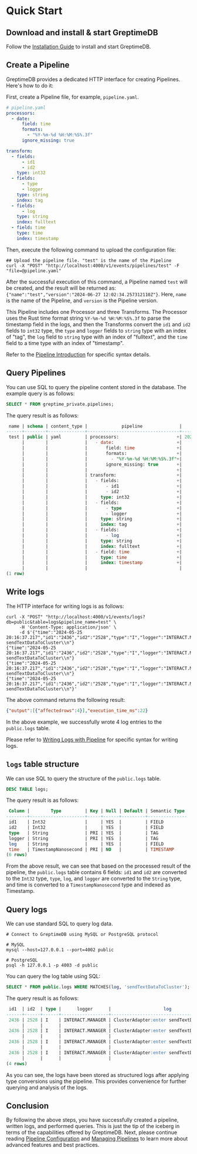 # Quick Start


## Download and install & start GreptimeDB

Follow the [Installation Guide](/getting-started/overview.md) to install and start GreptimeDB.

## Create a Pipeline

GreptimeDB provides a dedicated HTTP interface for creating Pipelines. Here's how to do it:

First, create a Pipeline file, for example, `pipeline.yaml`.

```yaml
# pipeline.yaml
processors:
  - date:
      field: time
      formats:
        - "%Y-%m-%d %H:%M:%S%.3f"
      ignore_missing: true

transform:
  - fields:
      - id1
      - id2
    type: int32
  - fields:
      - type
      - logger
    type: string
    index: tag
  - fields:
      - log
    type: string
    index: fulltext
  - field: time
    type: time
    index: timestamp
```

Then, execute the following command to upload the configuration file:

```shell
## Upload the pipeline file. "test" is the name of the Pipeline
curl -X "POST" "http://localhost:4000/v1/events/pipelines/test" -F "file=@pipeline.yaml"
```

After the successful execution of this command, a Pipeline named `test` will be created, and the result will be returned as: `{"name":"test","version":"2024-06-27 12:02:34.257312110Z"}`.
Here, `name` is the name of the Pipeline, and `version` is the Pipeline version.

This Pipeline includes one Processor and three Transforms. The Processor uses the Rust time format string `%Y-%m-%d %H:%M:%S%.3f` to parse the timestamp field in the logs, and then the Transforms convert the `id1` and `id2` fields to `int32` type, the `type` and `logger` fields to `string` type with an index of "tag", the `log` field to `string` type with an index of "fulltext", and the `time` field to a time type with an index of "timestamp".

Refer to the [Pipeline Introduction](pipeline-config.md) for specific syntax details.

## Query Pipelines

You can use SQL to query the pipeline content stored in the database. The example query is as follows:

```sql
SELECT * FROM greptime_private.pipelines;
```

The query result is as follows:

```sql
 name | schema | content_type |             pipeline              |         created_at
------+--------+--------------+-----------------------------------+----------------------------
 test | public | yaml         | processors:                      +| 2024-06-27 12:02:34.257312
      |        |              |   - date:                        +|
      |        |              |       field: time                +|
      |        |              |       formats:                   +|
      |        |              |         - "%Y-%m-%d %H:%M:%S%.3f"+|
      |        |              |       ignore_missing: true       +|
      |        |              |                                  +|
      |        |              | transform:                       +|
      |        |              |   - fields:                      +|
      |        |              |       - id1                      +|
      |        |              |       - id2                      +|
      |        |              |     type: int32                  +|
      |        |              |   - fields:                      +|
      |        |              |       - type                     +|
      |        |              |       - logger                   +|
      |        |              |     type: string                 +|
      |        |              |     index: tag                   +|
      |        |              |   - fields:                      +|
      |        |              |       - log                      +|
      |        |              |     type: string                 +|
      |        |              |     index: fulltext              +|
      |        |              |   - field: time                  +|
      |        |              |     type: time                   +|
      |        |              |     index: timestamp             +|
      |        |              |                                   |
(1 row)
```

## Write logs

The HTTP interface for writing logs is as follows:

```shell
curl -X "POST" "http://localhost:4000/v1/events/logs?db=public&table=logs&pipeline_name=test" \
     -H 'Content-Type: application/json' \
     -d $'{"time":"2024-05-25 20:16:37.217","id1":"2436","id2":"2528","type":"I","logger":"INTERACT.MANAGER","log":"ClusterAdapter:enter sendTextDataToCluster\\n"}
{"time":"2024-05-25 20:16:37.217","id1":"2436","id2":"2528","type":"I","logger":"INTERACT.MANAGER","log":"ClusterAdapter:enter sendTextDataToCluster\\n"}
{"time":"2024-05-25 20:16:37.217","id1":"2436","id2":"2528","type":"I","logger":"INTERACT.MANAGER","log":"ClusterAdapter:enter sendTextDataToCluster\\n"}
{"time":"2024-05-25 20:16:37.217","id1":"2436","id2":"2528","type":"I","logger":"INTERACT.MANAGER","log":"ClusterAdapter:enter sendTextDataToCluster\\n"}'
```

The above command returns the following result:

```json
{"output":[{"affectedrows":4}],"execution_time_ms":22}
```

In the above example, we successfully wrote 4 log entries to the `public.logs` table.

Please refer to [Writing Logs with Pipeline](write-logs.md) for specific syntax for writing logs.

## `logs` table structure

We can use SQL to query the structure of the `public.logs` table.

```sql
DESC TABLE logs;
```

The query result is as follows:

```sql
 Column |        Type         | Key | Null | Default | Semantic Type
--------+---------------------+-----+------+---------+---------------
 id1    | Int32               |     | YES  |         | FIELD
 id2    | Int32               |     | YES  |         | FIELD
 type   | String              | PRI | YES  |         | TAG
 logger | String              | PRI | YES  |         | TAG
 log    | String              |     | YES  |         | FIELD
 time   | TimestampNanosecond | PRI | NO   |         | TIMESTAMP
(6 rows)
```

From the above result, we can see that based on the processed result of the pipeline, the `public.logs` table contains 6 fields: `id1` and `id2` are converted to the `Int32` type, `type`, `log`, and `logger` are converted to the `String` type, and time is converted to a `TimestampNanosecond` type and indexed as Timestamp.

## Query logs

We can use standard SQL to query log data.

```shell
# Connect to GreptimeDB using MySQL or PostgreSQL protocol

# MySQL
mysql --host=127.0.0.1 --port=4002 public

# PostgreSQL
psql -h 127.0.0.1 -p 4003 -d public
```

You can query the log table using SQL:

```sql
SELECT * FROM public.logs WHERE MATCHES(log, 'sendTextDataToCluster');
```

The query result is as follows:

```sql
 id1  | id2  | type |      logger      |                    log                     |            time
------+------+------+------------------+--------------------------------------------+----------------------------
 2436 | 2528 | I    | INTERACT.MANAGER | ClusterAdapter:enter sendTextDataToCluster+| 2024-05-25 20:16:37.217000
      |      |      |                  |                                            |
 2436 | 2528 | I    | INTERACT.MANAGER | ClusterAdapter:enter sendTextDataToCluster+| 2024-05-25 20:16:37.217000
      |      |      |                  |                                            |
 2436 | 2528 | I    | INTERACT.MANAGER | ClusterAdapter:enter sendTextDataToCluster+| 2024-05-25 20:16:37.217000
      |      |      |                  |                                            |
 2436 | 2528 | I    | INTERACT.MANAGER | ClusterAdapter:enter sendTextDataToCluster+| 2024-05-25 20:16:37.217000
      |      |      |                  |                                            |
(4 rows)
```

As you can see, the logs have been stored as structured logs after applying type conversions using the pipeline. This provides convenience for further querying and analysis of the logs.

## Conclusion

By following the above steps, you have successfully created a pipeline, written logs, and performed queries. This is just the tip of the iceberg in terms of the capabilities offered by GreptimeDB.
Next, please continue reading [Pipeline Configuration](pipeline-config.md) and [Managing Pipelines](manage-pipelines.md) to learn more about advanced features and best practices.